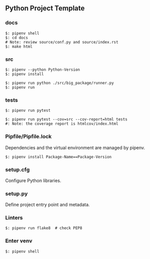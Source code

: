 ## Python Project Template

### docs

```
$: pipenv shell
$: cd docs
# Note: review source/conf.py and source/index.rst
$: make html
```

### src

```
$: pipenv --python Python-Version
$: pipenv install
```

```
$: pipenv run python ./src/big_package/runner.py
$: pipenv run
```

### tests

```
$: pipenv run pytest
```

```
$: pipenv run pytest --cov=src --cov-report=html tests
#: Note: the coverage report is htmlcov/index.html
```

### Pipfile/Pipfile.lock

Dependencies and the virtual environment are managed by pipenv.

```
$: pipenv install Package-Name==Package-Version
```

### setup.cfg

Configure Python libraries.

### setup.py

Define project entry point and metadata.

### Linters

```
$: pipenv run flake8  # check PEP8
```

### Enter venv

```
$: pipenv shell
```

